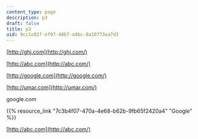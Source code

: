 ```yaml
---
content_type: page
description: p3
draft: false
title: p3
uid: 9cc1c02f-ef97-40b7-a4bc-8a10773ea7d3
---
```

[http://ghj.com](http://ghj.com/)

[http://abc.com](http://abc.com/)

[http://google.com](http://google.com/)

[http://umar.com](http://umar.com/)

google.com

{{% resource_link "7c3b4f07-470a-4e68-b62b-9fb65f2420a4" "Google" %}}

[http://abc.com](http://abc.com/)